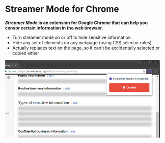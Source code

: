 Streamer Mode for Chrome
===

***Streamer Mode* is an extension for Google Chrome that can help you censor certain information in the web browser.**

- Turn streamer mode on or off to hide sensitive information
- Hide any set of elements on any webpage (using CSS selector rules)
- Actually replaces text on the page, so it can't be accidentally selected or copied either

![Streamer Mode extension for Chrome](ss-cutout.png)

